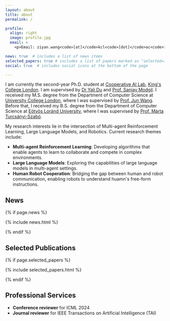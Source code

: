 ```yaml
---
layout: about
title: about
permalink: /

profile:
  align: right
  image: profile.jpg
  email: >
    <p>Email: ziyan.wang<code>[at]</code>kcl<code>[dot]</code>ac<code>[dot]</code>uk</p>

news: true  # includes a list of news items
selected_papers: true # includes a list of papers marked as "selected={true}"
social: true  # includes social icons at the bottom of the page

---
```

I am currently the second-year Ph.D. student at [Cooperative AI Lab](https://coopai.kcl.ac.uk/), [King's College London](https://www.kcl.ac.uk/). I am supervised by [Dr Yali Du](https://yalidu.github.io/) and [Prof. Sanjay Modgil](https://nms.kcl.ac.uk/sanjay.modgil/). I received my M.S. degree from the Department of Computer Science at [University College London](https://www.ucl.ac.uk/), where I was supervised by [Prof. Jun Wang](http://www0.cs.ucl.ac.uk/staff/jun.wang/). Before that, I received my B.S. degree from the Department of Computer Science at [Eötvös Loránd University](https://www.elte.hu/en/), where I was supervised by [Prof. Márta Turcsányi-Szabó](http://comlogo.web.elte.hu/team/tagok/cvmarta_en.html).

My research interests lie in the intersection of Multi-agent Reinforcement Learning, Large Language Models, and Robotics. Current research themes include:

- **Multi-agent Reinforcement Learning**: Developing algorithms that enable agents to learn to collaborate and compete in complex environments.
- **Large Language Models**: Exploring the capabilities of large language models in multi-agent settings.
- **Human Robot Cooperation**: Bridging the gap between human and robot communication, enabling robots to understand huamn's free-form instructions.


<div id="news" class="section_break"></div>

## News

{% if page.news %}
<!-- <div id="news" class="post"> -->
  {% include news.html %}
<!-- </div> -->
{% endif %}

<div id="publications" class="section_break"></div>

## Selected Publications

{% if page.selected_papers %}
<!-- <div id="publications" class="post"> -->
  {% include selected_papers.html %}
<!-- </div> -->
{% endif %}


<div id="services" class="section_break"></div>

## Professional Services

- <b>Conference reviewer</b> for ICML 2024
- <b>Journal reviewer</b> for IEEE Transactions on Artificial Intelligence (TAI)

